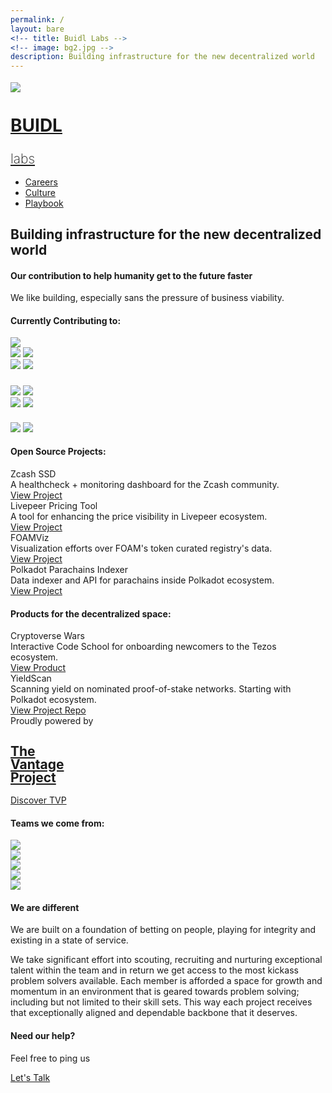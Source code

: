 ```yaml
---
permalink: /
layout: bare
<!-- title: Buidl Labs -->
<!-- image: bg2.jpg -->
description: Building infrastructure for the new decentralized world
---
```

<div class=" b-ws-top-p">
	<div class="grid-container">
		<div class="grid-x">
			<div class="large-3 large-offset-3 medium-4 medium-offset-2 small-8 small-offset-2 cell s-ws-top">
				<div class="grid-x grid-padding-x">
					<div class="small-3 cell np">
						<a href="{{site.url}}">
							<img src="{{site.url}}/assets/img/logo.png" style="margin-top:0.25em">
						</a>
					</div>
					<div class="small-9 shrink cell">
						<a href="{{site.url}}" class="">
							<h1 class="sans2 bkc nm f-3x" style="line-height:1;">BUIDL</h1>
							<h2 class="sans bkc" style="line-height:1; font-weight: 200;">labs</h2>
						</a>
					</div>
					<!-- <h1 class="sans2 bkc f-3x s-ws-bottom" style="line-height:1;">BUIDL Labs <span class="blinking-cursor">|</span></h1> -->
				</div>
			</div>
			<div class="small-12 medium-6 cell s-ws-top xs-ws-top-p">
				<ul class="menu align-right hover">
	      	<li><a href="{{site.url}}/careers" class="dbc">Careers</a></li>
	      	<li><a href="{{site.url}}/culture" class="dbc">Culture</a></li>
	      	<li><a href="https://www.thevantageproject.com/playbook/" class="dbc">Playbook</a></li>
	      </ul>
	    </div>
	  </div>
	</div>
	<div class="grid-container">
		<div class="grid-x">
			<div class="small-12 medium-10 large-8 large-offset-3 medium-offset-2 cell b-ws-top">
				<h2 class="">Building infrastructure for the new decentralized world</h2>
				<!-- <div class="f-1-25x">With</div> -->
				<h4 class="bc ">Our contribution to help humanity get to the future faster</h4>
			</div>
		</div>
		<div class="grid-x">
			<div class="small-12 medium-10 medium-offset-2 large-8 large-offset-3 cell m-ws-top m-ws-bottom">
				<p class="bkc nm f-1-25x">We like building, especially sans the pressure of business viability.</p>
			</div>
		</div>
	</div>
</div>
<div class="wbg">
	<div class="grid-container">
		<div class="grid-x align-center">
			<div class="small-12 large-6 medium-8 medium-centered cell m-ws-top">
				<h4 class="dbc bold">Currently Contributing to:</h4>
			</div>
		</div>
		<div class="grid-x align-center">
			<div class="small-12 large-centered large-10 medium-10 cell cell m-ws-bottom">
				<div class="grid-x small-up-6 medium-up-6 large-up-6">
					<div class="cell cell-block text-center align-self-middle">
						<img src="{{site.url}}/assets/img/logo/eth.png" class="img-p s-ws-top">
					</div>
					<div class="cell cell-block">
						<img src="{{site.url}}/assets/img/logo/polka.svg" class="show-for-small-only m-ws-top">
						<img src="{{site.url}}/assets/img/logo/polka.svg" class="show-for-medium b-ws-top">
					</div>
					<div class="cell cell-block text-center">
						<img src="{{site.url}}/assets/img/logo/tezos.jpg" class="show-for-small-only img-p m-ws-top">
						<img src="{{site.url}}/assets/img/logo/tezos.jpg" class="show-for-medium img-p b-ws-top">
					</div>
					<div class="cell cell-block">
						<img src="{{site.url}}/assets/img/logo/zcash.png" class="show-for-small-only img-p s-ws-top" style="margin-top: 1.6em">
						<img src="{{site.url}}/assets/img/logo/zcash.png" class="show-for-medium img-p m-ws-top">
					</div>
					<div class="cell cell-block text-center">
						<img src="{{site.url}}/assets/img/logo/livepeer.svg" class="show-for-small-only m-ws-top ">
						<img src="{{site.url}}/assets/img/logo/livepeer.svg" class="show-for-medium b-ws-top ">
					</div>
					<div class="cell cell-block">
						<img src="{{site.url}}/assets/img/logo/foam.png" class="show-for-small-only img-h s-ws-top " style="margin-top: 1.5em">
						<img src="{{site.url}}/assets/img/logo/foam.png" class="show-for-medium img-h m-ws-top ">
					</div>
				</div>
			</div>
		</div>
	</div>
</div>
<!-- <div class="wbg">
	<div class="grid-container">
		<div class="grid-x">
			<div class="large-1 large-offset-2 cell s-ws-top hide-for-small-only hide-for-medium-only">
				<img src="{{site.url}}/assets/img/lab.gif" style="padding: 0 0.5em;">
			</div>
			<div class="small-12 medium-10 medium-offset-1 large-offset-0 large-6 end cell b-ws-top b-ws-bottom">
				<p class="bc nm">We also keep hacking together cool shit, for the kicks</p>
				<p class="nm dbc bold f-1-25x">The latest from our lab:</p>
			</div>
		</div>
	</div>
</div> -->
<div class="b1bg">
	<div class="grid-container">
		<div class="grid-x align-center">
			<div class="small-12 large-6 medium-8 medium-centered cell m-ws-top">
				<h4 class="dbc bold">Open Source Projects:</h4>
			</div>
		</div>
		<div class="grid-x align-center">
			<div class="small-12 large-8 medium-10 medium-centered cell s-ws-top">
				<div class="grid-x grid-padding-x">
					<!-- <div class="medium-3 small-12 cell m-ws-bottom">
						<img src="{{site.url}}/assets/img/link.png" class="xs-ws-bottom">
						<div class="bkc bold">PolkaViz</div>
						<div class="s">Visualization efforts for the Polkadot ecosystem. Currently visualizing action on the Kusama network.</div>
						<a href="https://polkavizproject.surge.sh/" target="_blank" class="ibtn s2">view project</a>
					</div> -->
					<!-- <div class="medium-3 small-12 cell m-ws-bottom">
						<img src="{{site.url}}/assets/img/reload.png" class="xs-ws-bottom"> 
						<div class="bkc bold">Polkabot</div>
						<div class="s">Relaying Polkadot protocol updates on Twitter.</div>
						<a class="ibtn s2" href="https://twitter.com/Polkabot5" target="_blank">View Project</a>
					</div> -->
					<div class="medium-3 small-12 cell m-ws-bottom">
						<div class="bkc bold">Zcash SSD</div>
						<div class="s">A healthcheck + monitoring dashboard for the Zcash community.</div>
						<a class="ibtn s2" href="https://www.zcashservicestatus.info/" target="_blank">View Project</a>
					</div>
         			<div class="medium-3 small-12 cell m-ws-bottom">
						<!-- <img src="{{site.url}}/assets/img/leaf.png" class="xs-ws-bottom"> -->
						<div class="bkc bold">Livepeer Pricing Tool</div>
						<div class="s">A tool for enhancing the price visibility in Livepeer ecosystem.</div>
						<a class="ibtn s2" href="https://livepeer-pricingtool.surge.sh/" target="_blank">View Project</a>
					</div>
					<div class="medium-3 small-12 cell m-ws-bottom">
						<div class="bkc bold">FOAMViz</div>
						<div class="s">Visualization efforts over FOAM's token curated registry's data.</div>
						<a class="ibtn s2" href="https://foamviz.surge.sh/" target="_blank">View Project</a>
					</div>
					<div class="medium-3 small-12 cell m-ws-bottom">
						<div class="bkc bold">Polkadot Parachains Indexer</div>
						<div class="s">Data indexer and API for parachains inside Polkadot ecosystem.</div>
						<a class="ibtn s2" href="https://foamviz.surge.sh/" target="_blank">View Project</a>
					</div>
				</div>
			</div>
		</div>
	</div>
</div>
<div class="wbg">
	<div class="grid-container">
		<div class="grid-x align-center">
			<div class="small-12 large-6 medium-8 medium-centered cell m-ws-top">
				<h4 class="dbc bold">Products for the decentralized space:</h4>
			</div>
		</div>
		<div class="grid-x align-center">
			<div class="small-12 large-8 medium-8 medium-centered cell s-ws-top">
				<div class="grid-x grid-padding-x">
					<div class="medium-6 small-12 cell m-ws-bottom">
						<!-- <img src="{{site.url}}/assets/img/reload.png" class="xs-ws-bottom"> -->
						<div class="bkc bold">Cryptoverse Wars</div>
						<div class="s">Interactive Code School for onboarding newcomers to the Tezos ecosystem.</div>
						<a class="ibtn s2" href="https://cryptocodeschool.in/tezos" target="_blank">View Product</a>
					</div>
          			<div class="medium-6 small-12 cell m-ws-bottom">
						<!-- <img src="{{site.url}}/assets/img/reload.png" class="xs-ws-bottom"> -->
						<div class="bkc bold">YieldScan</div>
						<div class="s">Scanning yield on nominated proof-of-stake networks. Starting with Polkadot ecosystem.</div>
						<a class="ibtn s2" href="https://github.com/buidl-labs/yieldscan-frontend" target="_blank">View Project Repo</a>
					</div>
				</div>
			</div>
		</div>
	</div>
</div>
<!-- <div class="wbg">
	<div class="grid-x">
		<div class="small-12 medium-10 medium-centered large-6 cell m-ws-top s-ws-bottom">
			<h5 class="bkc dbc bold">Technologies we work on</h5>
		</div>
	</div>
	<div class="grid-x">
		<div class="small-12 large-10 large-centered cell">
			<div class="callout3">
				<div class="grid-x">
					<div class="small-12 medium-4 cell xs-ws-top">
						<h6>Blockchain Platforms</h6>
						<div class="grid-x">
							<div class="small-3 cell">
								<img src="{{site.url}}/assets/img/logo/hyperledger.png" class="s-ws-top">
							</div>
							<div class="small-9 cell np">
								<div class="bkc">Hyperledger Fabric and Sawtooth</div>
								<p class="s">Cross-industry, flexible and permissioned blockchain technologies for enterprises</p> 
							</div>
						</div>
						<div class="grid-x">
							<div class="small-3 cell">
								<img src="{{site.url}}/assets/img/logo/nem.png" class="xs-ws-top">
							</div>
							<div class="small-9 cell np">
								<div class="bkc">NEM</div>
								<p class="s">Permissioned blockchain technologies designed for high scale, speed and security</p> 
							</div>
						</div>
						<div class="grid-x">
							<div class="small-3 cell">
								<img src="{{site.url}}/assets/img/logo/r3.png">
							</div>
							<div class="small-9 cell np">
								<div class="bkc">R3 Corda</div>
								<p class="s">Permissioned blockchain technologies for the financial industry</p> 
							</div>
						</div>
						<div class="grid-x">
							<div class="small-3 cell">
								<img src="{{site.url}}/assets/img/logo/stellar.png" class="xs-ws-top">
							</div>
							<div class="small-9 cell np">
								<div class="bkc">Stellar</div>
								<p class="s">Permissioned blockchain technologies with specific focus on cross border transactions</p> 
							</div>
						</div>
					</div>
					<div class="small-12 medium-4 cell xs-ws-top">
						<h6>Blockchain Protocols</h6>
						<div class="grid-x">
							<div class="small-3 cell">
								<img src="{{site.url}}/assets/img/logo/dharma.png" >
							</div>
							<div class="small-9 cell np">
								<div class="bkc">Dharma</div>
								<p class="s">For facilitating credit on the blockchain</p> 
							</div>
						</div>
						<div class="grid-x">
							<div class="small-3 cell">
								<img src="{{site.url}}/assets/img/logo/kyber.png" class="xs-ws-top">
							</div>
							<div class="small-9 cell np">
								<div class="bkc">Kyber.network</div>
								<p class="s">For decentralized token swaps enabling liquidity on the blockchain. Usecases range from inter-token payments to portfolio rebalancing</p> 
							</div>
						</div>
						<div class="grid-x">
							<div class="small-3 cell">
								<img src="{{site.url}}/assets/img/logo/maker.png">
							</div>
							<div class="small-9 cell np">
								<div class="bkc">MakerDAO Ecosystem</div>
								<p class="s">An attempt to build decentralized stable coins eg: DAI</p> 
							</div>
						</div>
						<div class="grid-x">
							<div class="small-3 cell">
								<img src="{{site.url}}/assets/img/logo/uniswap.png">
							</div>
							<div class="small-9 cell np">
								<div class="bkc">UniSwap</div>
								<p class="s">For automated ERC-20 token exchanges on Ethereum</p> 
							</div>
						</div>
					</div>
					<div class="small-12 medium-4 cell xs-ws-top">
						<h6>Blockchain Frameworks</h6>
						<div class="grid-x">
							<div class="small-3 cell">
								<img src="{{site.url}}/assets/img/logo/solidity.png" class="s-ws-top">
							</div>
							<div class="small-9 cell np">
								<div class="bkc">Solidity</div>
								<p class="s">Battle tested object-oriented programming language for writing smart contracts</p> 
							</div>
						</div>
						<div class="grid-x">
							<div class="small-3 cell">
								<img src="{{site.url}}/assets/img/logo/substrate.png">
							</div>
							<div class="small-9 cell np">
								<div class="bkc">Substrate</div>
								<p class="s">Next-generation framework for blockchain innovation. Library for building new blockchains</p> 
							</div>
						</div>
					</div>
				</div>
			</div>
		</div>
	</div>
</div> -->
<div class="lgbg">
	<div class="grid-container">
		<div class="grid-x align-center">
			<div class="small-12 medium-10 medium-centered large-6 cell m-ws-top m-ws-bottom">
				<div class="grid-x">
					<div class="small-5 cell">
						Proudly powered by
						<a href="{{site.url}}">
							<h2 class="sans2 bkc f-2x" style="line-height:1;">The <br> Vantage <br>Project</h2>
						</a>
					</div>
					<div class="small-7 cell b-ws-top">
						<a class="button" href="https://www.thevantageproject.com/" target="_blank">Discover TVP</a>
					</div>
				</div>
			</div>
		</div>
	</div>
</div>
<div class="wbg">
	<div class="grid-container">
		<div class="grid-x align-center">
			<div class="small-12 large-6 medium-10 medium-centered cell m-ws-top">
				<h4 class="dbc bold">Teams we come from:</h4>
			</div>
		</div>
		<div class="grid-x align-center">
			<div class="small-12 large-centered large-8 cell cell m-ws-bottom">
				<div class="grid-x grid-padding-x small-up-3 medium-up-5 large-up-5">
					<div class="cell cell-block">
						<img src="{{site.url}}/assets/img/logo/google.png" class="">
					</div>
					<div class="cell cell-block">
						<img src="{{site.url}}/assets/img/logo/harvard.png" class="">
					</div>
					<div class="cell cell-block">
						<img src="{{site.url}}/assets/img/logo/p2p.png" class="">
					</div>
					<div class="cell cell-block">
						<img src="{{site.url}}/assets/img/logo/chili.png" class="">
					</div>
					<div class="cell cell-block">
						<img src="{{site.url}}/assets/img/logo/paytm.png" class="">
					</div>
				</div>
			</div>
		</div>
	</div>
</div>
<div class="b4bg" style="background-position: 90% 10%;">
	<div class="grid-container">
		<div class="grid-x align-center">
			<div class="small-12 medium-10 medium-centered large-6 cell b-ws-top b-ws-bottom">
				<h4 class="">We are different</h4>
				<p class="bkc">We are built on a foundation of betting on people, playing for integrity and existing in a state of service.</p>
				<p>We take significant effort into scouting, recruiting and nurturing exceptional talent within the team and in return we get access to the most kickass problem solvers available. Each member is afforded a space for growth and momentum in an environment that is geared towards problem solving; including but not limited to their skill sets. This way each project receives that exceptionally aligned and dependable backbone that it deserves.</p>
			</div>
		</div>
	</div>
</div>
<div class="lgbg">
	<div class="grid-container">
		<div class="grid-x align-center">
			<div class="small-12 medium-10 medium-centered large-6 cell b-ws-top b-ws-bottom">
				<div class="grid-x">
					<div class="small-5 cell">
						<h4 class="nm">Need our help?</h4>
						<p class="">Feel free to ping us</p>
					</div>
					<div class="small-7 cell ">
						<a class="button small" href="https://calendly.com/prastut/30min" target="_blank">Let's Talk</a>
					</div>
				</div>
			</div>
			<!-- <div class="m-ws-bottom"></div>
			<img src="{{site.url}}/assets/img/crawler.jpg" class="b-ws-top"> -->
		</div>
	</div>
</div>
